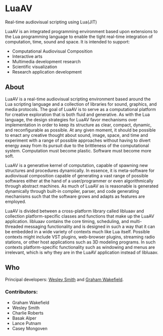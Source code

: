 # LuaAV

Real-time audiovisual scripting using Lua(JIT)

LuaAV is an integrated programming environment based upon extensions to the Lua programming language to enable the tight real-time integration of computation, time, sound and space. It is intended to support:

- Computational Audiovisual Composition
- Interactive arts
- Multimedia development research
- Scientific visualization
- Research application development

## About

LuaAV is a real-time audiovisual scripting environment based around the Lua scripting language and a collection of libraries for sound, graphics, and media protocols. The goal of LuaAV is to serve as a computational platform for creative exploration that is both fluid and generative. As with the Lua language, the design strategies for LuaAV favor mechanisms over implementation in order to keep its structure as clear, compact, dynamic, and reconfigurable as possible. At any given moment, it should be possible to enact any creative thought about sound, image, space, and time and experiment with a range of possible approaches without having to divert energy away from its pursuit due to the brittleness of the computational system. Computation must become plastic. Software must become more soft.

LuaAV is a generative kernel of computation, capable of spawning new structures and procedures dynamically. In essence, it is meta-software for audiovisual composition capable of generating a vast range of possible softwares either at the hand of a user/programmer or even algorithmically through abstract machines. As much of LuaAV as is reasonable is generated dynamically through built-in compiler, parser, and code generating mechanisms such that the software grows and adapts as features are employed.

LuaAV is divided between a cross-platform library called libluaav and collection platform-specific classes and functions that make up the LuaAV application. libluaav contains the core timing, scheduling, and multi-threaded messaging functionality and is designed in such a way that it can be embedded in a wide variety of contexts much like Lua itself. Possible contexts might include VST plugins, web-browser plugins, streaming radio stations, or other host applications such as 3D modeling programs. In such contexts platform-specific functionality such as windowing and menus are irrelevant, which is why they are in the LuaAV application instead of libluaav.

## Who

Principal developers: [Wesley Smith](http://moniker.name/worldmaking/) and [Graham Wakefield](www.grahamwakefield.net).

### Contributors:

- Graham Wakefield
- Wesley Smith
- Charlie Roberts
- Basak Alper
- Lance Putnam
- Casey Mongoven